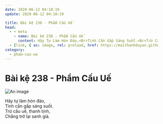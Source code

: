 ```yaml
---
date: 2020-06-12 04:10:19
update: 2020-06-12 04:10:19

title: Bài kệ 238 - Phẩm Cấu Uế
head:
  - - meta
    - name: Bài kệ 238 - Phẩm Cấu Uế
      content: Hãy Tự Làm Hòn Đảo,<Br>Tinh Cần Gấp Sáng Suốt.<Br>Trừ Cấu Uế, Thanh Tịnh,<Br>Chẳng Trở Lại Sanh Già.<Br>
  - [link, { as: image, rel: preload, href: https://maithanhduyan.github.io/kinh-phap-cu/img/pham-cau-ue/pham-cau-ue-238.jpg }]
category:
  - pham-cau-ue
---
```


# Bài kệ 238 - Phẩm Cấu Uế

![An image](/img/pham-cau-ue/pham-cau-ue-238.jpg)

Hãy tự làm hòn đảo,<br>Tinh cần gấp sáng suốt.<br>Trừ cấu uế, thanh tịnh,<br>Chẳng trở lại sanh già.<br>
